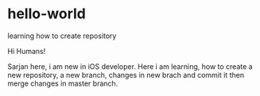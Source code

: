 # hello-world
learning how to create repository

Hi Humans!

Sarjan here, i am new in iOS developer. Here i am learning, how to create a new repository, a new branch, changes in new brach and commit it then merge changes in master branch.
